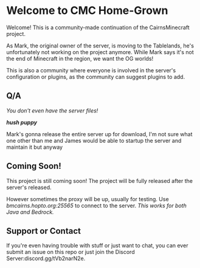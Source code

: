 # Welcome to CMC Home-Grown

Welcome! This is a community-made continuation of the CairnsMinecraft project.

As Mark, the original owner of the server, is moving to the Tablelands, he's unfortunately not working on the project anymore.
While Mark says it's not the end of Minecraft in the region, we want the OG worlds!

This is also a community where everyone is involved in the server's configuration or plugins, as the community can suggest plugins to add.

## Q/A

*You don't even have the server files!*

***hush puppy***

Mark's gonna release the entire server up for download, I'm not sure what one other than me and James would be able to startup the server and maintain it but anyway

## Coming Soon!

This project is still coming soon! The project will be fully released after the server's released.

However sometimes the proxy will be up, usually for testing. Use *bmcairns.hopto.org:25565* to connect to the server. *This works for both Java and Bedrock.*

## Support or Contact

If you're even having trouble with stuff or just want to chat, you can ever submit an issue on this repo or just join the Discord Server:discord.gg/tVb2narN2e.
